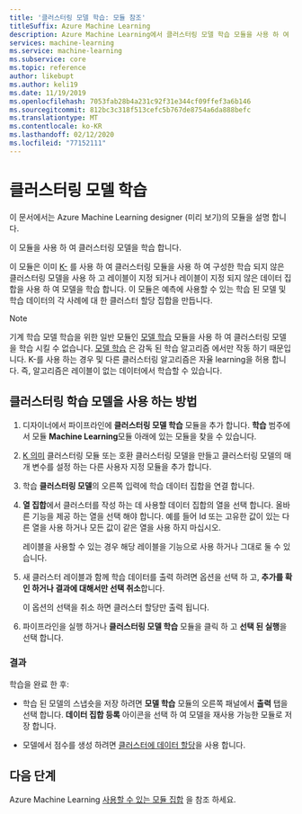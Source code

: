 ```yaml
---
title: '클러스터링 모델 학습: 모듈 참조'
titleSuffix: Azure Machine Learning
description: Azure Machine Learning에서 클러스터링 모델 학습 모듈을 사용 하 여 클러스터링 모델을 학습 하는 방법에 대해 알아봅니다.
services: machine-learning
ms.service: machine-learning
ms.subservice: core
ms.topic: reference
author: likebupt
ms.author: keli19
ms.date: 11/19/2019
ms.openlocfilehash: 7053fab28b4a231c92f31e344cf09ffef3a6b146
ms.sourcegitcommit: 812bc3c318f513cefc5b767de8754a6da888befc
ms.translationtype: MT
ms.contentlocale: ko-KR
ms.lasthandoff: 02/12/2020
ms.locfileid: "77152111"
---
```

# <a name="train-clustering-model"></a>클러스터링 모델 학습

이 문서에서는 Azure Machine Learning designer (미리 보기)의 모듈을 설명 합니다.

이 모듈을 사용 하 여 클러스터링 모델을 학습 합니다.

이 모듈은 이미 [K-](k-means-clustering.md) 를 사용 하 여 클러스터링 모듈을 사용 하 여 구성한 학습 되지 않은 클러스터링 모델을 사용 하 고 레이블이 지정 되거나 레이블이 지정 되지 않은 데이터 집합을 사용 하 여 모델을 학습 합니다. 이 모듈은 예측에 사용할 수 있는 학습 된 모델 및 학습 데이터의 각 사례에 대 한 클러스터 할당 집합을 만듭니다.

> [!NOTE]
> 기계 학습 모델 학습을 위한 일반 모듈인 [모델 학습](train-model.md) 모듈을 사용 하 여 클러스터링 모델을 학습 시킬 수 없습니다. [모델 학습](train-model.md) 은 감독 된 학습 알고리즘 에서만 작동 하기 때문입니다. K-를 사용 하는 경우 및 다른 클러스터링 알고리즘은 자율 learning을 허용 합니다. 즉, 알고리즘은 레이블이 없는 데이터에서 학습할 수 있습니다.  
  
## <a name="how-to-use-train-clustering-model"></a>클러스터링 학습 모델을 사용 하는 방법  

1.  디자이너에서 파이프라인에 **클러스터링 모델 학습** 모듈을 추가 합니다. **학습** 범주에서 모듈 **Machine Learning**모듈 아래에 있는 모듈을 찾을 수 있습니다.  
  
2. [K 의미](k-means-clustering.md) 클러스터링 모듈 또는 호환 클러스터링 모델을 만들고 클러스터링 모델의 매개 변수를 설정 하는 다른 사용자 지정 모듈을 추가 합니다.  
    
3.  학습 **클러스터링 모델**의 오른쪽 입력에 학습 데이터 집합을 연결 합니다.
  
5.  **열 집합**에서 클러스터를 작성 하는 데 사용할 데이터 집합의 열을 선택 합니다. 올바른 기능을 제공 하는 열을 선택 해야 합니다. 예를 들어 Id 또는 고유한 값이 있는 다른 열을 사용 하거나 모든 값이 같은 열을 사용 하지 마십시오.

    레이블을 사용할 수 있는 경우 해당 레이블을 기능으로 사용 하거나 그대로 둘 수 있습니다.  
  
6. 새 클러스터 레이블과 함께 학습 데이터를 출력 하려면 옵션을 선택 하 고, **추가를 확인 하거나 결과에 대해서만 선택 취소**합니다.

    이 옵션의 선택을 취소 하면 클러스터 할당만 출력 됩니다. 

7. 파이프라인을 실행 하거나 **클러스터링 모델 학습** 모듈을 클릭 하 고 **선택 된 실행**을 선택 합니다.  
  
### <a name="results"></a>결과

학습을 완료 한 후:

+ 학습 된 모델의 스냅숏을 저장 하려면 **모델 학습** 모듈의 오른쪽 패널에서 **출력** 탭을 선택 합니다. **데이터 집합 등록** 아이콘을 선택 하 여 모델을 재사용 가능한 모듈로 저장 합니다.

+ 모델에서 점수를 생성 하려면 [클러스터에 데이터 할당](assign-data-to-clusters.md)을 사용 합니다.

## <a name="next-steps"></a>다음 단계

Azure Machine Learning [사용할 수 있는 모듈 집합](module-reference.md) 을 참조 하세요. 